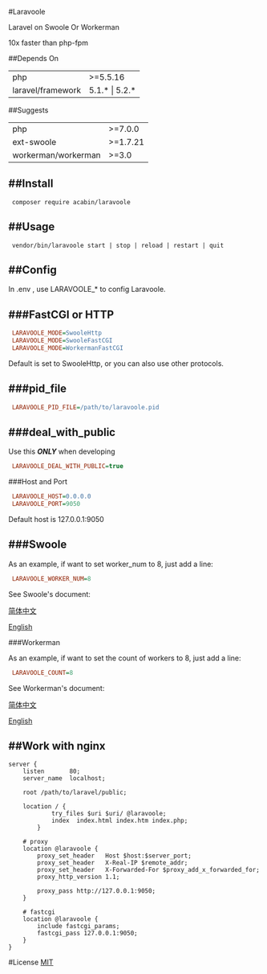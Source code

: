 #Laravoole

Laravel on Swoole Or Workerman

10x faster than php-fpm

##Depends On

<table>
	<tr>
		<td>php</td><td>>=5.5.16</td>
	</tr>
	<tr>
		<td>laravel/framework</td><td>5.1.* | 5.2.*</td>
	</tr>
</table>

##Suggests

<table>
	<tr>
		<td>php</td><td>>=7.0.0</td>
	</tr>
	<tr>
		<td>ext-swoole</td><td>>=1.7.21</td>
	</tr>
	<tr>
		<td>workerman/workerman</td><td>>=3.0</td>
	</tr>
</table>


##Install
---------

```shell
 composer require acabin/laravoole
```

##Usage
-------

```shell
 vendor/bin/laravoole start | stop | reload | restart | quit
```

##Config
--------

In .env , use LARAVOOLE_* to config Laravoole.

###FastCGI or HTTP
------------------

```INI
 LARAVOOLE_MODE=SwooleHttp
 LARAVOOLE_MODE=SwooleFastCGI
 LARAVOOLE_MODE=WorkermanFastCGI
```

Default is set to SwooleHttp, or you can also use other protocols.


###pid_file
-----------

```INI
 LARAVOOLE_PID_FILE=/path/to/laravoole.pid
```

###deal\_with\_public
---------------------

Use this ***ONLY*** when developing

```INI
 LARAVOOLE_DEAL_WITH_PUBLIC=true
```

###Host and Port

```INI
 LARAVOOLE_HOST=0.0.0.0
 LARAVOOLE_PORT=9050
```

Default host is 127.0.0.1:9050

###Swoole
---------

As an example, if want to set worker_num to 8, just add a line:

```INI
 LARAVOOLE_WORKER_NUM=8
```

See Swoole's document:

[简体中文](http://wiki.swoole.com/wiki/page/274.html)

[English](https://cdn.rawgit.com/tchiotludo/swoole-ide-helper/dd73ce0dd949870daebbf3e8fee64361858422a1/docs/classes/swoole_server.html#method_set)

###Workerman

As an example, if want to set the count of workers to 8, just add a line:

```INI
 LARAVOOLE_COUNT=8
```

See Workerman's document:

[简体中文](http://doc3.workerman.net/worker-development/property.html)

[English](http://wiki.workerman.net/Workerman_documentation#Properties)

##Work with nginx
-----------------

```Nginx
server {
	listen       80;
	server_name  localhost;

	root /path/to/laravel/public;

	location / {
            try_files $uri $uri/ @laravoole;
            index  index.html index.htm index.php;
        }

	# proxy
	location @laravoole {
		proxy_set_header   Host $host:$server_port;
		proxy_set_header   X-Real-IP $remote_addr;
		proxy_set_header   X-Forwarded-For $proxy_add_x_forwarded_for;
		proxy_http_version 1.1;

		proxy_pass http://127.0.0.1:9050;
	}

	# fastcgi
	location @laravoole {
		include fastcgi_params;
		fastcgi_pass 127.0.0.1:9050;
	}
}
```

#License
[MIT](LICENSE)
